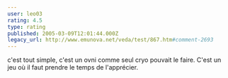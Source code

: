 ```yaml
---
user: leo03
rating: 4.5
type: rating
published: 2005-03-09T12:01:44.000Z
legacy_url: http://www.emunova.net/veda/test/867.htm#comment-2693
---
```

c'est tout simple, c'est un ovni comme seul cryo pouvait le faire. C'est un jeu où il faut prendre le temps de l'apprécier.